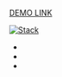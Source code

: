 [DEMO LINK](https://deniskakaka.github.io/js_2048_game/)

[![Stack](https://skillicons.dev/icons?i=js=3)](https://skillicons.dev)
<ul>
  <li>
  <a href="https://developer.mozilla.org/en-US/docs/Web/JavaScript"></a>
  </li>
  <li></li>
  <li></li>
</ul>
